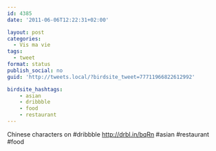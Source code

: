 ```yaml
---
id: 4385
date: '2011-06-06T12:22:31+02:00'

layout: post
categories:
  - Vis ma vie
tags:
  - tweet
format: status
publish_social: no
guid: 'http://tweets.local/?birdsite_tweet=77711966822612992'

birdsite_hashtags:
    - asian
    - dribbble
    - food
    - restaurant
---
```


Chinese characters on #dribbble http://drbl.in/bqRn #asian #restaurant #food